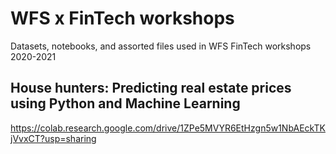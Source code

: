 # WFS x FinTech workshops
 Datasets, notebooks, and assorted files used in WFS FinTech workshops 2020-2021

## House hunters: Predicting real estate prices using Python and Machine Learning
https://colab.research.google.com/drive/1ZPe5MVYR6EtHzgn5w1NbAEckTKjVvxCT?usp=sharing
